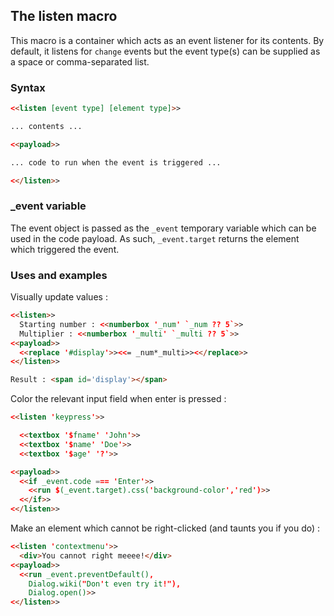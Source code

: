 ## The listen macro ##

This macro is a container which acts as an event listener for its contents. By default, it listens for `change` events but the event type(s) can be supplied as a space or comma-separated list.

### Syntax ###

```html
<<listen [event type] [element type]>>

... contents ...

<<payload>>

... code to run when the event is triggered ...

<</listen>>
```

### _event variable ###

The event object is passed as the `_event` temporary variable which can be used in the code payload. As such, `_event.target` returns the element which triggered the event.

### Uses and examples ###

Visually update values :

```html
<<listen>>
  Starting number : <<numberbox '_num' `_num ?? 5`>>
  Multiplier : <<numberbox '_multi' `_multi ?? 5`>>
<<payload>>
  <<replace '#display'>><<= _num*_multi>><</replace>>
<</listen>>

Result : <span id='display'></span>
```

Color the relevant input field when enter is pressed :

```html
<<listen 'keypress'>>

  <<textbox '$fname' 'John'>>
  <<textbox '$name' 'Doe'>>
  <<textbox '$age' '?'>>

<<payload>>
  <<if _event.code === 'Enter'>>
    <<run $(_event.target).css('background-color','red')>>
  <</if>>
<</listen>>
```

Make an element which cannot be right-clicked (and taunts you if you do) :

```html
<<listen 'contextmenu'>>
  <div>You cannot right meeee!</div>
<<payload>>
  <<run _event.preventDefault(),
    Dialog.wiki("Don't even try it!"),
    Dialog.open()>>
<</listen>>
```
